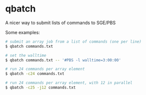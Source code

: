 # qbatch

A nicer way to submit lists of commands to SGE/PBS

Some examples: 
```sh 
# submit an array job from a list of commands (one per line)
$ qbatch commands.txt

# set the walltime 
$ qbatch commands.txt -- '#PBS -l walltime=3:00:00'

# run 24 commands per array element
$ qbatch -c24 commands.txt

# run 24 commands per array element, with 12 in parallel 
$ qbatch -c25 -j12 commands.txt
```
